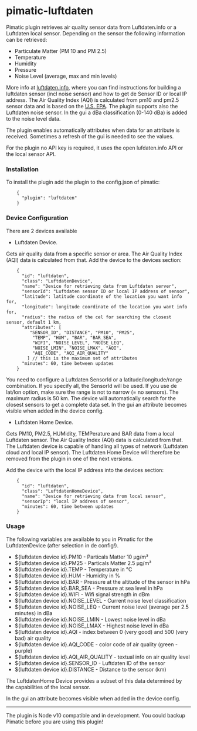 # pimatic-luftdaten

Pimatic plugin retrieves air quality sensor data from Luftdaten.info or a Luftdaten local sensor. Depending on the sensor the following information can be retrieved:
- Particulate Matter (PM 10 and PM 2.5)
- Temperature
- Humidity
- Pressure
- Noise Level (average, max and min levels)

More info at [luftdaten.info](https://luftdaten.info), where you can find instructions for building a luftdaten sensor (incl noise sensor) and how to get de Sensor ID or local IP address. The Air Quality Index (AQI) is calculated from pm10 and pm2.5 sensor data and is based on the [U.S. EPA](https://en.wikipedia.org/wiki/Air_quality_index#United_States).
The plugin supports also the Luftdaten noise sensor. In the gui a dBa classification (0-140 dBa) is added to the noise level data.

The plugin enables automatically attributes when data for an attribute  is received. Sometimes a refresh of the gui is needed to see the values.

For the plugin no API key is required, it uses the open lufdaten.info API or the local sensor API.

### Installation

To install the plugin add the plugin to the config.json of pimatic:
```    
    {
      "plugin": "luftdaten"
    }
```
### Device Configuration

There are 2 devices available

* Luftdaten Device.

Gets air quality data from a specific sensor or area. The Air Quality Index (AQI) data is calculated from that.
Add the device to the devices section:
```    
    {
      "id": "luftdaten",
      "class": "LuftdatenDevice",
      "name": "Device for retrieving data from Luftdaten server",
      "sensorId": "Luftdaten sensor ID or local IP address of sensor",
      "latitude": latitude coordinate of the location you want info for,
      "longitude": longitude coordinate of the location you want info for,
      "radius": the radius of the cel for searching the closest sensor, default 1 km,
      "attributes": [
         "SENSOR_ID", "DISTANCE", "PM10", "PM25",
          "TEMP", "HUM", "BAR", "BAR_SEA",
          "WIFI", "NOISE_LEVEL", "NOISE_LEQ",
          "NOISE_LMIN", "NOISE_LMAX", "AQI",
          "AQI_CODE", "AQI_AIR_QUALITY"
        ] // this is the maximum set of attributes
      "minutes": 60, time between updates
    }
```
You need to configure a Luftdaten SensorId or a latitude/longitude/range combination. If you specify all, the SensorId will be used. If you use de lat/lon option, make sure the range is not to narrow (= no sensors). The maximum radius is 50 km. The device will automatically search for the closest sensors to get a complete data set. In the gui an attribute becomes visible when added in the device config.

* Luftdaten Home Device.

Gets PM10, PM2.5, HUMidity, TEMPerature and BAR data from a local Luftdaten sensor. The Air Quality Index (AQI) data is calculated from that. The Luftdaten device is capable of handling all types of network (Luftdaten cloud and local IP sensor). The Luftdaten Home Device will therefore be removed from the plugin in one of the next versions.

Add the device with the local IP address into the devices section:
```    
    {
      "id": "luftdaten",
      "class": "LuftdatenHomeDevice",
      "name": "Device for retrieving data from local sensor",
      "sensorIp": "local IP address of sensor",
      "minutes": 60, time between updates
    }
```
### Usage

The following variables are available to you in Pimatic for the LuftdatenDevice (after selection in de config!).

* ${luftdaten device id}.PM10             - Particals Matter 10 µg/m³
* ${luftdaten device id}.PM25             - Particals Matter 2.5 µg/m³
* ${luftdaten device id}.TEMP             - Temperature in °C
* ${luftdaten device id}.HUM              - Humidity in %
* ${luftdaten device id}.BAR              - Pressure at the altitude of the sensor in hPa
* ${luftdaten device id}.BAR_SEA          - Pressure at sea level in hPa
* ${luftdaten device id}.WIFI             - Wifi signal strength in dBm
* ${luftdaten device id}.NOISE_LEVEL      - Current noise level classification
* ${luftdaten device id}.NOISE_LEQ        - Current noise level (average per 2.5 minutes) in dBa
* ${luftdaten device id}.NOISE_LMIN       - Lowest noise level in dBa
* ${luftdaten device id}.NOISE_LMAX       - Highest noise level in dBa
* ${luftdaten device id}.AQI              - index between 0 (very good) and 500 (very bad) air quality
* ${luftdaten device id}.AQI_CODE         - color code of air quality (green - purple)
* ${luftdaten device id}.AQI_AIR_QUALITY  - textual info on air quality level
* ${luftdaten device id}.SENSOR_ID        - Luftdaten ID of the sensor
* ${luftdaten device id}.DISTANCE         - Distance to the sensor (km)

The LuftdatenHome Device provides a subset of this data determined by the capabilities of the local sensor.

In the gui an attribute becomes visible when added in the device config.

---------

The plugin is Node v10 compatible and in development. You could backup Pimatic before you are using this plugin!
